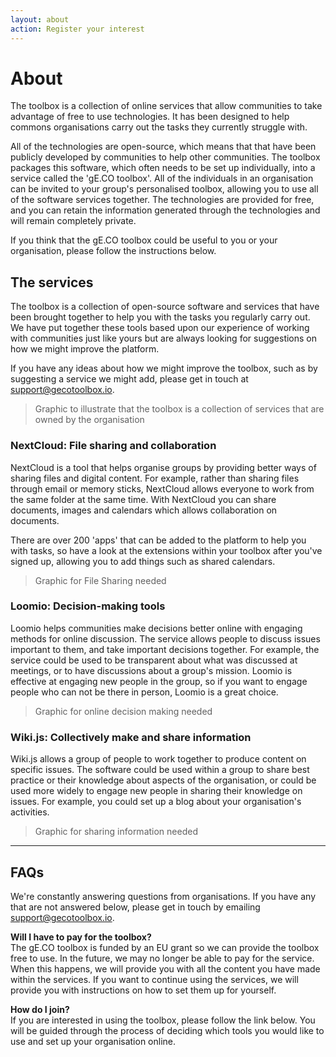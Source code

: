 ```yaml
---
layout: about
action: Register your interest
---
```


# About

The toolbox is a collection of online services that allow communities to take advantage of free to use technologies.
It has been designed to help commons organisations carry out the tasks they currently struggle with.

All of the technologies are open-source, which means that that have been publicly developed by communities to help other communities.
The toolbox packages this software, which often needs to be set up individually, into a service called the 'gE.CO toolbox'.
All of the individuals in an organisation can be invited to your group's personalised toolbox,
allowing you to use all of the software services together.
The technologies are provided for free, and you can retain the information generated through the technologies and will remain completely private.

If you think that the gE.CO toolbox could be useful to you or your organisation, please follow the instructions below.

## The services

The toolbox is a collection of open-source software and services that have been brought together to help you with the tasks you regularly carry out. We have put together these tools based upon our experience of working with communities just like yours but are always looking for suggestions on how we might improve the platform.

If you have any ideas about how we might improve the toolbox, such as by suggesting a service we might add, please get in touch at [support@gecotoolbox.io](mailto:support@gecotoolbox.io).

> Graphic to illustrate that the toolbox is a collection of services that are owned by the organisation

### NextCloud: File sharing and collaboration

NextCloud is a tool that helps organise groups by providing better ways of sharing files and digital content.
For example, rather than sharing files through email or memory sticks, NextCloud allows everyone to work from the same folder at the same time.
With NextCloud you can share documents, images and calendars which allows collaboration on documents.

There are over 200 'apps' that can be added to the platform to help you with tasks,
so have a look at the extensions within your toolbox after you've signed up,
allowing you to add things such as shared calendars.

> Graphic for File Sharing needed

### Loomio: Decision-making tools

Loomio helps communities make decisions better online with engaging methods for online discussion.
The service allows people to discuss issues important to them,
and take important decisions together.
For example, the service could be used to be transparent about what was discussed at meetings,
or to have discussions about a group's mission.
Loomio is effective at engaging new people in the group,
so if you want to engage people who can not be there in person, Loomio is a great choice.

> Graphic for online decision making needed

### Wiki.js: Collectively make and share information

Wiki.js allows a group of people to work together to produce content on specific issues.
The software could be used within a group to share best practice or their knowledge about aspects of the organisation,
or could be used more widely to engage new people in sharing their knowledge on issues.
For example, you could set up a blog about your organisation's activities.

> Graphic for sharing information needed

---

## FAQs

We're constantly answering questions from organisations.
If you have any that are not answered below, please get in touch by emailing [support@gecotoolbox.io](mailto:support@gecotoolbox.io).

**Will I have to pay for the toolbox?**<br>
The gE.CO toolbox is funded by an EU grant so we can provide the toolbox free to use. In the future, we may no longer be able to pay for the service. When this happens, we will provide you with all the content you have made within the services. If you want to continue using the services, we will provide you with instructions on how to set them up for yourself.

**How do I join?**<br>
If you are interested in using the toolbox, please follow the link below.
You will be guided through the process of deciding which tools you would like to use
and set up your organisation online.
